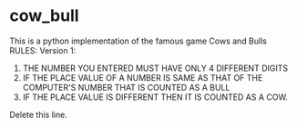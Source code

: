  # cow_bull
 This is a python implementation of the famous game Cows and Bulls
 RULES:
 Version 1:
  1. THE NUMBER YOU ENTERED MUST HAVE ONLY 4 DIFFERENT DIGITS
  2. IF THE PLACE VALUE OF A NUMBER IS SAME AS THAT OF THE COMPUTER'S NUMBER
     THAT IS COUNTED AS A BULL
  3. IF THE PLACE VALUE IS DIFFERENT THEN IT IS COUNTED AS A COW.
  
  Delete this line. 
